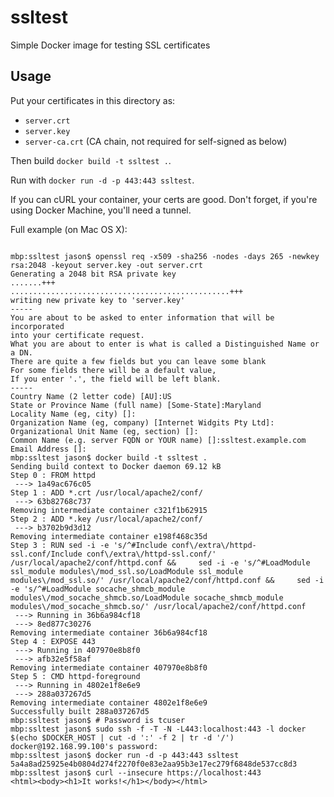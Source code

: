 # ssltest
Simple Docker image for testing SSL certificates

## Usage

Put your certificates in this directory as:
* ```server.crt```
* ```server.key```
* ```server-ca.crt``` (CA chain, not required for self-signed as below)

Then build ```docker build -t ssltest .```.

Run with ```docker run -d -p 443:443 ssltest```.

If you can cURL your container, your certs are good. Don't forget, if you're using Docker Machine, you'll need a tunnel.

Full example (on Mac OS X):

```

mbp:ssltest jason$ openssl req -x509 -sha256 -nodes -days 265 -newkey rsa:2048 -keyout server.key -out server.crt
Generating a 2048 bit RSA private key
.......+++
.................................................+++
writing new private key to 'server.key'
-----
You are about to be asked to enter information that will be incorporated
into your certificate request.
What you are about to enter is what is called a Distinguished Name or a DN.
There are quite a few fields but you can leave some blank
For some fields there will be a default value,
If you enter '.', the field will be left blank.
-----
Country Name (2 letter code) [AU]:US
State or Province Name (full name) [Some-State]:Maryland
Locality Name (eg, city) []:
Organization Name (eg, company) [Internet Widgits Pty Ltd]:
Organizational Unit Name (eg, section) []:
Common Name (e.g. server FQDN or YOUR name) []:ssltest.example.com
Email Address []:
mbp:ssltest jason$ docker build -t ssltest .
Sending build context to Docker daemon 69.12 kB
Step 0 : FROM httpd
 ---> 1a49ac676c05
Step 1 : ADD *.crt /usr/local/apache2/conf/
 ---> 63b82768c737
Removing intermediate container c321f1b62915
Step 2 : ADD *.key /usr/local/apache2/conf/
 ---> b3702b9d3d12
Removing intermediate container e198f468c35d
Step 3 : RUN sed -i -e 's/^#Include conf\/extra\/httpd-ssl.conf/Include conf\/extra\/httpd-ssl.conf/' /usr/local/apache2/conf/httpd.conf &&     sed -i -e 's/^#LoadModule ssl_module modules\/mod_ssl.so/LoadModule ssl_module modules\/mod_ssl.so/' /usr/local/apache2/conf/httpd.conf &&     sed -i -e 's/^#LoadModule socache_shmcb_module modules\/mod_socache_shmcb.so/LoadModule socache_shmcb_module modules\/mod_socache_shmcb.so/' /usr/local/apache2/conf/httpd.conf
 ---> Running in 36b6a984cf18
 ---> 8ed877c30276
Removing intermediate container 36b6a984cf18
Step 4 : EXPOSE 443
 ---> Running in 407970e8b8f0
 ---> afb32e5f58af
Removing intermediate container 407970e8b8f0
Step 5 : CMD httpd-foreground
 ---> Running in 4802e1f8e6e9
 ---> 288a037267d5
Removing intermediate container 4802e1f8e6e9
Successfully built 288a037267d5
mbp:ssltest jason$ # Password is tcuser
mbp:ssltest jason$ sudo ssh -f -T -N -L443:localhost:443 -l docker $(echo $DOCKER_HOST | cut -d ':' -f 2 | tr -d '/')
docker@192.168.99.100's password:
mbp:ssltest jason$ docker run -d -p 443:443 ssltest
5a4a8ad25925e4b0804d274f2270f0e83e2aa95b3e17ec279f6848de537cc8d3
mbp:ssltest jason$ curl --insecure https://localhost:443
<html><body><h1>It works!</h1></body></html>
```



